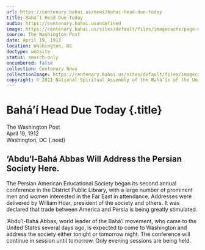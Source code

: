 ```yaml
---
url: https://centenary.bahai.us/news/bahai-head-due-today
title: Bahá’í Head Due Today
audio: https://centenary.bahai.usundefined
image: https://centenary.bahai.us/sites/default/files/imagecache/page-main-image/images/press_clippings/04-19-1912%2CThe%20Washington%20Post%2CBahai%20Head%20Due%20Today.png
source: The Washington Post
date: April 19, 1912
location: Washington, DC
doctype: website
status: search-only
encumbered: false
collection: Centenary News
collectionImage: https://centenary.bahai.us/sites/default/files/imagecache/theme-image/main_image/abdulbaha-overview-small_0.jpg
copyright: © 2011 National Spiritual Assembly of the Bahá’ís of the United States
---
```



# Bahá’í Head Due Today {.title}

The Washington Post  
April 19, 1912  
Washington, DC
{.noid}  



## ‘Abdu’l-Bahá Abbas Will Address the Persian Society Here.

The Persian American Educational Society began its second annual conference in the District Public Library, with a large number of prominent men and women interested in the Far East in attendance. Addresses were delivered by William Hoar, president of the society and others. It was declared that trade between America and Persia is being greatly stimulated.

‘Abdu’l-Bahá Abbas, world leader of the Bahá’í movement, who came to the United States several days ago, is expected to come to Washington and address the society either tonight or tomorrow night. The conference will continue in session until tomorrow. Only evening sessions are being held.